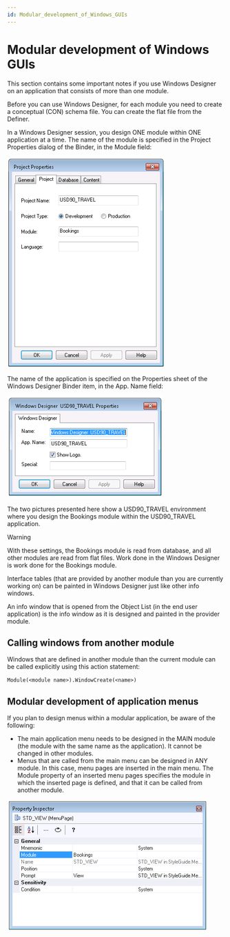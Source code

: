 ```yaml
---
id: Modular_development_of_Windows_GUIs
---
```


# Modular development of Windows GUIs

This section contains some important notes if you use Windows Designer on an application that consists of more than one module.

Before you can use Windows Designer, for each module you need to create a conceptual (CON) schema file. You can create the flat file from the Definer.

In a Windows Designer session, you design ONE module within ONE application at a time. The name of the module is specified in the Project Properties dialog of the Binder, in the Module field:

![](./assets/51784613-9394-4743-b3b2-b59c8cfc8605.png)

The name of the application is specified on the Properties sheet of the Windows Designer Binder item, in the App. Name field:

![](./assets/ebded8fd-e518-4ef2-ab4a-32dab03e402b.png)

The two pictures presented here show a USD90_TRAVEL environment where you design the Bookings module within the USD90_TRAVEL application.

> [!WARNING]
> With these settings, the Bookings module is read from database, and all other modules are read from flat files. Work done in the Windows Designer is work done for the Bookings module.

Interface tables (that are provided by another module than you are currently working on) can be painted in Windows Designer just like other info windows.

An info window that is opened from the Object List (in the end user application) is the info window as it is designed and painted in the provider module.

## Calling windows from another module

Windows that are defined in another module than the current module can be called explicitly using this action statement:

```
Module(<module name>).WindowCreate(<name>)
```

## Modular development of application menus

If you plan to design menus within a modular application, be aware of the following:

- The main application menu needs to be designed in the MAIN module (the module with the same name as the application). It cannot be changed in other modules.
- Menus that are called from the main menu can be designed in ANY module. In this case, menu pages are inserted in the main menu. The Module property of an inserted menu pages specifies the module in which the inserted page is defined, and that it can be called from another module.

![](./assets/9cabc75d-5416-49e1-a82a-2e16542e7972.png)

 